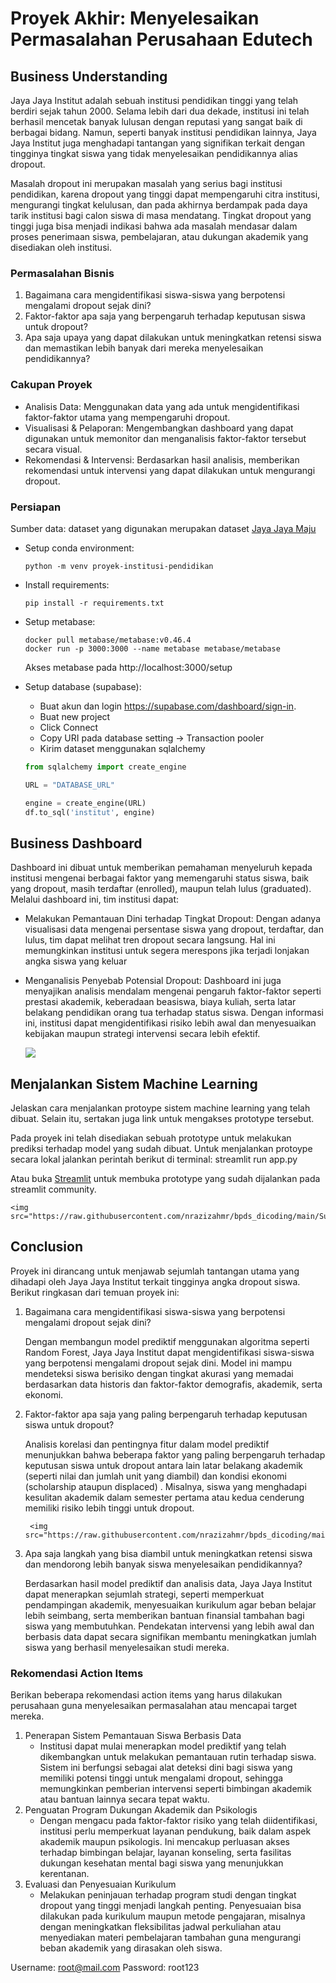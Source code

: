 # Proyek Akhir: Menyelesaikan Permasalahan Perusahaan Edutech

## Business Understanding

Jaya Jaya Institut adalah sebuah institusi pendidikan tinggi yang telah berdiri sejak tahun 2000. Selama lebih dari dua dekade, institusi ini telah berhasil mencetak banyak lulusan dengan reputasi yang sangat baik di berbagai bidang. Namun, seperti banyak institusi pendidikan lainnya, Jaya Jaya Institut juga menghadapi tantangan yang signifikan terkait dengan tingginya tingkat siswa yang tidak menyelesaikan pendidikannya alias dropout.

Masalah dropout ini merupakan masalah yang serius bagi institusi pendidikan, karena dropout yang tinggi dapat mempengaruhi citra institusi, mengurangi tingkat kelulusan, dan pada akhirnya berdampak pada daya tarik institusi bagi calon siswa di masa mendatang. Tingkat dropout yang tinggi juga bisa menjadi indikasi bahwa ada masalah mendasar dalam proses penerimaan siswa, pembelajaran, atau dukungan akademik yang disediakan oleh institusi.

### Permasalahan Bisnis

1. Bagaimana cara mengidentifikasi siswa-siswa yang berpotensi mengalami dropout sejak dini?
2. Faktor-faktor apa saja yang berpengaruh terhadap keputusan siswa untuk dropout?
3. Apa saja upaya yang dapat dilakukan untuk meningkatkan retensi siswa dan memastikan lebih banyak dari mereka menyelesaikan pendidikannya?

### Cakupan Proyek

- Analisis Data: Menggunakan data yang ada untuk mengidentifikasi faktor-faktor utama yang mempengaruhi dropout.
- Visualisasi & Pelaporan: Mengembangkan dashboard yang dapat digunakan untuk memonitor dan menganalisis faktor-faktor tersebut secara visual.
- Rekomendasi & Intervensi: Berdasarkan hasil analisis, memberikan rekomendasi untuk intervensi yang dapat dilakukan untuk mengurangi dropout.

### Persiapan

Sumber data: dataset yang digunakan merupakan dataset [Jaya Jaya Maju](https://github.com/dicodingacademy/dicoding_dataset/tree/main/students_performance)

* Setup conda environment:

    ```
    python -m venv proyek-institusi-pendidikan
    ```
* Install requirements:
    ```
    pip install -r requirements.txt
    ```
* Setup metabase:
    ```
    docker pull metabase/metabase:v0.46.4
    docker run -p 3000:3000 --name metabase metabase/metabase
    ```
    Akses metabase pada http://localhost:3000/setup
* Setup database (supabase):

    * Buat akun dan login https://supabase.com/dashboard/sign-in.
    * Buat new project
    * Click Connect
    * Copy URI pada database setting -> Transaction pooler
    * Kirim dataset menggunakan sqlalchemy 
    ```python
    from sqlalchemy import create_engine
 
    URL = "DATABASE_URL"
    
    engine = create_engine(URL)
    df.to_sql('institut', engine)
    ```
## Business Dashboard

Dashboard ini dibuat untuk memberikan pemahaman menyeluruh kepada institusi mengenai berbagai faktor yang memengaruhi status siswa, baik yang dropout, masih terdaftar (enrolled), maupun telah lulus (graduated). Melalui dashboard ini, tim institusi dapat:

- Melakukan Pemantauan Dini terhadap Tingkat Dropout:
    Dengan adanya visualisasi data mengenai persentase siswa yang dropout, terdaftar, dan lulus, tim dapat melihat tren dropout secara langsung. Hal ini memungkinkan institusi untuk segera merespons jika terjadi lonjakan angka siswa yang keluar
- Menganalisis Penyebab Potensial Dropout:
    Dashboard ini juga menyajikan analisis mendalam mengenai pengaruh faktor-faktor seperti prestasi akademik, keberadaan beasiswa, biaya kuliah, serta latar belakang pendidikan orang tua terhadap status siswa. Dengan informasi ini, institusi dapat mengidentifikasi risiko lebih awal dan menyesuaikan kebijakan maupun strategi intervensi secara lebih efektif.

    <img src="https://raw.githubusercontent.com/nrazizahmr/bpds_dicoding/main/Submission2/images/dashboard.PNG">

## Menjalankan Sistem Machine Learning

Jelaskan cara menjalankan protoype sistem machine learning yang telah dibuat. Selain itu, sertakan juga link untuk mengakses prototype tersebut.

Pada proyek ini telah disediakan sebuah prototype untuk melakukan prediksi terhadap model yang sudah dibuat. Untuk menjalankan protoype secara lokal jalankan perintah berikut di terminal: streamlit run app.py

Atau buka [Streamlit]([https://github.com/dicodingacademy/dicoding_dataset/tree/main/students_performance](https://bdpsdicoding-proyekinstitut.streamlit.app/)) untuk membuka prototype yang sudah dijalankan pada streamlit community.

    <img src="https://raw.githubusercontent.com/nrazizahmr/bpds_dicoding/main/Submission2/images/streamlit.PNG">

## Conclusion

Proyek ini dirancang untuk menjawab sejumlah tantangan utama yang dihadapi oleh Jaya Jaya Institut terkait tingginya angka dropout siswa. Berikut ringkasan dari temuan proyek ini:

1. Bagaimana cara mengidentifikasi siswa-siswa yang berpotensi mengalami dropout sejak dini?

    Dengan membangun model prediktif menggunakan algoritma seperti Random Forest, Jaya Jaya Institut dapat mengidentifikasi siswa-siswa yang berpotensi mengalami dropout sejak dini. Model ini mampu mendeteksi siswa berisiko dengan tingkat akurasi yang memadai berdasarkan data historis dan faktor-faktor demografis, akademik, serta ekonomi.
2. Faktor-faktor apa saja yang paling berpengaruh terhadap keputusan siswa untuk dropout?

    Analisis korelasi dan pentingnya fitur dalam model prediktif menunjukkan bahwa beberapa faktor yang paling berpengaruh terhadap keputusan siswa untuk dropout antara lain latar belakang akademik (seperti nilai dan jumlah unit yang diambil) dan kondisi ekonomi (scholarship ataupun displaced) . Misalnya, siswa yang menghadapi kesulitan akademik dalam semester pertama atau kedua cenderung memiliki risiko lebih tinggi untuk dropout.
   
        <img src="https://raw.githubusercontent.com/nrazizahmr/bpds_dicoding/main/Submission2/images/correlated.PNG">
   
4. Apa saja langkah yang bisa diambil untuk meningkatkan retensi siswa dan mendorong lebih banyak siswa menyelesaikan pendidikannya?

    Berdasarkan hasil model prediktif dan analisis data, Jaya Jaya Institut dapat menerapkan sejumlah strategi, seperti memperkuat pendampingan akademik, menyesuaikan kurikulum agar beban belajar lebih seimbang, serta memberikan bantuan finansial tambahan bagi siswa yang membutuhkan. Pendekatan intervensi yang lebih awal dan berbasis data dapat secara signifikan membantu meningkatkan jumlah siswa yang berhasil menyelesaikan studi mereka.

### Rekomendasi Action Items

Berikan beberapa rekomendasi action items yang harus dilakukan perusahaan guna menyelesaikan permasalahan atau mencapai target mereka.

1. Penerapan Sistem Pemantauan Siswa Berbasis Data
    * Institusi dapat mulai menerapkan model prediktif yang telah dikembangkan untuk melakukan pemantauan rutin terhadap siswa. Sistem ini berfungsi sebagai alat deteksi dini bagi siswa yang memiliki potensi tinggi untuk mengalami dropout, sehingga memungkinkan pemberian intervensi seperti bimbingan akademik atau bantuan lainnya secara tepat waktu.
2. Penguatan Program Dukungan Akademik dan Psikologis
    * Dengan mengacu pada faktor-faktor risiko yang telah diidentifikasi, institusi perlu memperkuat layanan pendukung, baik dalam aspek akademik maupun psikologis. Ini mencakup perluasan akses terhadap bimbingan belajar, layanan konseling, serta fasilitas dukungan kesehatan mental bagi siswa yang menunjukkan kerentanan.
3. Evaluasi dan Penyesuaian Kurikulum
    * Melakukan peninjauan terhadap program studi dengan tingkat dropout yang tinggi menjadi langkah penting. Penyesuaian bisa dilakukan pada kurikulum maupun metode pengajaran, misalnya dengan meningkatkan fleksibilitas jadwal perkuliahan atau menyediakan materi pembelajaran tambahan guna mengurangi beban akademik yang dirasakan oleh siswa.

Username: root@mail.com
Password: root123
